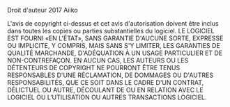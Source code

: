 Droit d'auteur 2017 Aiiko

L'avis de copyright ci-dessus et cet avis d'autorisation doivent être inclus dans toutes les copies ou parties substantielles du logiciel.
LE LOGICIEL EST FOURNI «EN L'ÉTAT», SANS GARANTIE D'AUCUNE SORTE, EXPRESSE OU IMPLICITE, Y COMPRIS, MAIS SANS S'Y LIMITER, LES GARANTIES DE QUALITÉ MARCHANDE, D'ADÉQUATION À UN USAGE PARTICULIER ET DE NON-CONTREFAÇON. EN AUCUN CAS, LES AUTEURS OU LES DÉTENTEURS DE COPYRIGHT NE POURRONT ÊTRE TENUS RESPONSABLES D'UNE RÉCLAMATION, DE DOMMAGES OU D'AUTRES RESPONSABILITÉS, QUE CE SOIT DANS LE CADRE D'UN CONTRAT, DÉLICTUEL OU AUTRE, DÉCOULANT DE OU EN RELATION AVEC LE LOGICIEL OU L'UTILISATION OU AUTRES TRANSACTIONS LOGICIEL.
